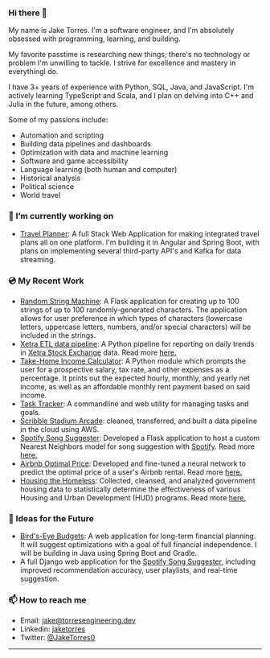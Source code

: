 ### Hi there 👋

My name is Jake Torres. I'm a software engineer, and I'm absolutely obsessed with programming, learning, and  building.

My favorite passtime is researching new things; there's no technology or problem I'm unwilling to tackle. I strive for excellence and mastery in everythingI do.

I have 3+ years of experience  with Python, SQL, Java, and JavaScript. I'm actively learning TypeScript and Scala, and I plan on delving into C++ and Julia in the future, among others.

Some of my passions include:

- Automation and scripting
- Building data pipelines and dashboards
- Optimization with data and machine learning
- Software and game accessibility
- Language learning (both human and computer)
- Historical analysis
- Political science
- World travel

### 🔭 I’m currently working on

- [Travel Planner](https://github.com/jacob-torres/travel-planner/): A full Stack Web Application for making integrated travel plans all on one platform. I'm building it in Angular and Spring Boot, with plans on implementing several third-party API's and Kafka for data streaming.

### 💿 My Recent Work

- [Random String Machine](https://github.com/jacob-torres/random-string-machine/): A Flask application for creating up to 100 strings of up to 100 randomly-generated characters. The application allows for user preference in which types of characters (lowercase letters, uppercase letters, numbers, and/or special characters) will be included in the strings.
- [Xetra ETL data pipeline](https://github.com/jacob-torres/xetra-data-pipeline/): A Python pipeline for reporting on daily trends in [Xetra Stock Exchange](https://www.xetra.com/xetra-en/) data. Read more [here.](https://www.torresengineering.dev/2022-06-10-xetra-etl-pipeline/)
- [Take-Home Income Calculator](https://github.com/jacob-torres/take-home-income-calculator/): A Python module which prompts the user for a prospective salary, tax rate, and other expenses as a percentage. It prints out the expected hourly, monthly, and yearly net income, as well as an affordable monthly rent payment based on said income.
- [Task Tracker](https://github.com/jacob-torres/task-tracker/): A commandline and web utility for managing tasks and goals.
- [Scribble Stadium Arcade](https://github.com/BloomTech-Labs/scribble-stadium-ds): cleaned, transferred, and built a data pipeline in the cloud using AWS.
- [Spotify Song Suggester](https://github.com/jacob-torres/Spotify-Song-Suggester): Developed a Flask application to host a custom Nearest Neighbors model for song suggestion with [Spotify](https://spotify.com). Read more [here.](https://jacobtorres.net/2022-03-17-spotify-song-suggester/)
- [Airbnb Optimal Price](https://github.com/jacob-torres/airbnb-optimal-price/): Developed and fine-tuned a neural network to predict the optimal price of a user's Airbnb rental. Read more [here.](https://jacobtorres.net/2020-12-20-airbnb-prices/)
- [Housing the Homeless](https://github.com/jacob-torres/housing-the-homeless/): Collected, cleansed, and analyzed government housing data to statistically determine the effectiveness of various Housing and Urban Development (HUD) programs. Read more [here.](https://jacobtorres.net/2020-10-25-housing-the-homeless/)

### 💭 Ideas for the Future

- [Bird's-Eye Budgets](https://github.com/jacob-torres/birds-eye-budgets/): A web application for long-term financial planning. It will suggest optimizations with a goal of full financial independence. I will be building in Java using Spring Boot and Gradle.
- A full Django web application for the [Spotify Song Suggester](https://github.com/jacob-torres/spotify-song-suggester), including improved recommendation accuracy, user playlists, and real-time suggestion.

### 📫 How to reach me

- Email: [jake@torresengineering.dev](mailto:jake@torresengineering.dev)
- Linkedin: [jaketorres](https://linkedin.com/in/jaketorres/)
- Twitter: [@JakeTorres0](https://twitter.com/jaketorres0/)

---
